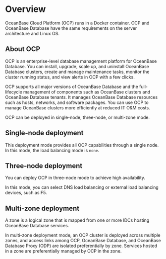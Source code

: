 # Overview

OceanBase Cloud Platform (OCP) runs in a Docker container. OCP and OceanBase Database have the same requirements on the server architecture and Linux OS.

## About OCP

OCP is an enterprise-level database management platform for OceanBase Database. You can install, upgrade, scale up, and uninstall OceanBase Database clusters, create and manage maintenance tasks, monitor the cluster running status, and view alerts in OCP with a few clicks.

OCP supports all major versions of OceanBase Database and the full-lifecycle management of components such as OceanBase clusters and OceanBase Database tenants. It manages OceanBase Database resources such as hosts, networks, and software packages. You can use OCP to manage OceanBase clusters more efficiently at reduced IT O&M costs.

OCP can be deployed in single-node, three-node, or multi-zone mode.

## Single-node deployment

This deployment mode provides all OCP capabilities through a single node. In this mode, the load balancing mode is `none`.

## Three-node deployment

You can deploy OCP in three-node mode to achieve high availability.

In this mode, you can select DNS load balancing or external load balancing devices, such as F5.

## Multi-zone deployment

A zone is a logical zone that is mapped from one or more IDCs hosting OceanBase Database services.

In multi-zone deployment mode, an OCP cluster is deployed across multiple zones, and access links among OCP, OceanBase Database, and OceanBase Database Proxy (ODP) are isolated preferentially by zone. Services hosted in a zone are preferentially managed by OCP in the zone.
